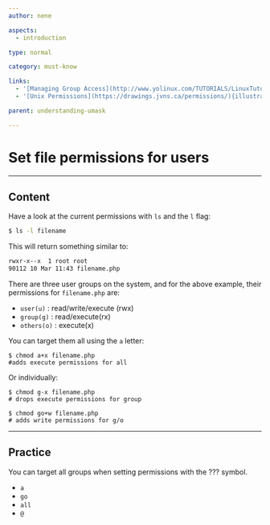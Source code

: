 ```yaml
---
author: nene

aspects:
  - introduction

type: normal

category: must-know

links:
  - '[Managing Group Access](http://www.yolinux.com/TUTORIALS/LinuxTutorialManagingGroups.html){website}'
  - '[Unix Permissions](https://drawings.jvns.ca/permissions/){illustration}'

parent: understanding-umask

---
```


# Set file permissions for users

---
## Content

Have a look at the current permissions with `ls` and the `l` flag:

```sh
$ ls -l filename
```

This will return something similar to: 

```sh
rwxr-x--x  1 root root
90112 10 Mar 11:43 filename.php
```

There are three user groups on the system, and for the above example, their permissions for `filename.php` are:
- `user(u)` : read/write/execute (rwx)
- `group(g)` : read/execute(rx)
- `others(o)` : execute(x)

 
You can target them all using the `a` letter:
```
$ chmod a+x filename.php
#adds execute permissions for all

```
Or individually:
```
$ chmod g-x filename.php
# drops execute permissions for group

$ chmod go+w filename.php
# adds write permissions for g/o
```

---
## Practice

You can target all groups when setting permissions with the ??? symbol. 

* `a` 
* `go` 
* `all` 
* `@`

 
